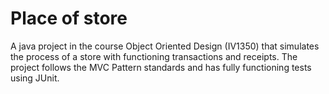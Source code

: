 # Place of store
A java project in the course Object Oriented Design (IV1350) that simulates the process of a store with functioning transactions and receipts. The project follows the MVC Pattern standards and has fully functioning tests using JUnit.
